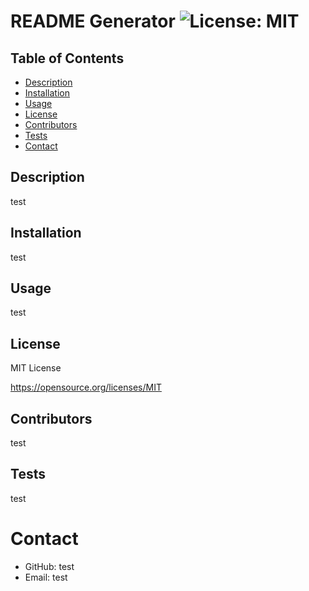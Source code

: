 # README Generator ![License: MIT](https://img.shields.io/badge/License-MIT-yellow.svg)

  ## Table of Contents
  * [Description](#Description)
  * [Installation](#Installation)
  * [Usage](#Usage)
  * [License](#License)
  * [Contributors](#Contributors)
  * [Tests](#Tests)
  * [Contact](#Contact)

  ## Description
  test
  ## Installation
  test
  ## Usage
  test
  ## License
  MIT License

  https://opensource.org/licenses/MIT
  ## Contributors
  test
  ## Tests
  test

  # Contact
  * GitHub: test
  * Email: test
